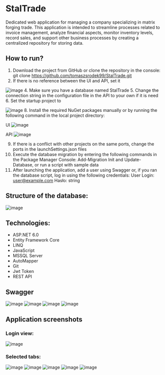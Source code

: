 # StalTrade
Dedicated web application for managing a company specializing in matrix forging trade.
This application is intended to streamline processes related to invoice management, analyze financial aspects, monitor inventory levels, record sales, and support other business processes by creating a centralized repository for storing data.

## How to run?
1. Download the project from GitHub or clone the repository in the console: git clone https://github.com/tomaszsrodek99/StalTrade.git
2. If there is no reference between the UI and API, set it
   
![image](https://github.com/tomaszsrodek99/StalTrade/assets/98595791/bf6fd12d-cd69-491d-ae02-a35a0f219c6b)
4. Make sure you have a database named StalTrade
5. Change the connection string in the configuration file in the API to your own if it is need
6. Set the startup project to <Multiple startup projects>

![image](https://github.com/tomaszsrodek99/StalTrade/assets/98595791/aec9d592-7519-40e0-bd1e-150342bae2e6)
8. Install the required NuGet packages manually or by running the following command in the local project directory:
   
UI
![image](https://github.com/tomaszsrodek99/StalTrade/assets/98595791/de07234e-d291-4200-bb43-c766c2d71f24)

API
![image](https://github.com/tomaszsrodek99/StalTrade/assets/98595791/512d0157-5946-4e1a-ba1a-1b113e61bcf1)

9. If there is a conflict with other projects on the same ports, change the ports in the launchSettings.json files
10. Execute the database migration by entering the following commands in the Package Manager Console: Add-Migration Init and Update-Database, or run a script with sample data
11. After launching the application, add a user using Swagger or, if you ran the database script, log in using the following credentials:
User
Login: user@example.com
Hasło: string

## Structure of the database:
![image](https://github.com/tomaszsrodek99/StalTrade/assets/98595791/45d99048-b027-4a1a-8a9f-970fa1d9a1c2)

## Technologies:
- ASP.NET 6.0
- Entity Framework Core
- LINQ
- JavaScript
- MSSQL Server
- AutoMapper
- Git
- Jwt Token
- REST API

## Swagger
![image](https://github.com/tomaszsrodek99/StalTrade/assets/98595791/d638b454-152f-418e-a026-a5032cce843e)
![image](https://github.com/tomaszsrodek99/StalTrade/assets/98595791/ab2351dd-cca4-4ddf-8736-d3365701651d)
![image](https://github.com/tomaszsrodek99/StalTrade/assets/98595791/81a095c5-b612-4b0b-948c-2cc00b3abf7f)
![image](https://github.com/tomaszsrodek99/StalTrade/assets/98595791/7b418a4f-2df0-46ce-9652-d9e051e0484d)

## Application screenshots
### Login view:
![image](https://github.com/tomaszsrodek99/StalTrade/assets/98595791/5ad55729-fd3c-4e36-8260-aec8a0c534aa)
### Selected tabs:
![image](https://github.com/tomaszsrodek99/StalTrade/assets/98595791/ccf17f14-f442-4b61-bd0c-5f0443409a2d)
![image](https://github.com/tomaszsrodek99/StalTrade/assets/98595791/65af994b-fbea-4345-ac7c-9325165cb205)
![image](https://github.com/tomaszsrodek99/StalTrade/assets/98595791/4917b59c-12da-432c-82c6-a0f6eb38f3c4)
![image](https://github.com/tomaszsrodek99/StalTrade/assets/98595791/65d233a6-69ee-4423-b72b-0f916679c857)
![image](https://github.com/tomaszsrodek99/StalTrade/assets/98595791/c61615d8-7963-47de-9e42-5f8805fb30bf)




